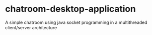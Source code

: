 # chatroom-desktop-application
A simple chatroom using java socket programming in a multithreaded client/server architecture
